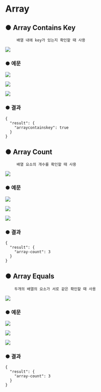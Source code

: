 # Array

## ● Array Contains Key

         배열 내에 key가 있는지 확인할 때 사용

![](../../img/assets/image%20%28129%29.png)

### ● 예문

![](../../img/assets/image%20%28373%29.png)

![](../../img/assets/image%20%28368%29.png)

![](../../img/assets/image%20%28377%29.png)

### ● 결과

```text
{
  "result": {
    "arraycontainskey": true
  }
}
```

## ● Array Count

         배열 요소의 개수를 확인할 때 사용

![](../../img/assets/image%20%28121%29.png)

### ● 예문

![](../../img/assets/image%20%28366%29.png)

![](../../img/assets/image%20%28321%29.png)

![](../../img/assets/image%20%28370%29.png)

### ● 결과

```text
{
  "result": {
    "array-count": 3
  }
}
```

## ● Array Equals

        두개의 배열의 요소가 서로 같은 확인할 때 사용

![](../../img/assets/image%20%28135%29.png)

### ● 예문

![](../../img/assets/image%20%28346%29.png)

![](../../img/assets/image%20%28362%29.png)

![](../../img/assets/image%20%28329%29.png)

### ● 결과

```text
{
  "result": {
    "array-count": 3
  }
}
```
